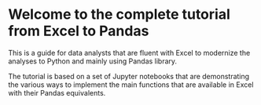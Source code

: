 # Welcome to the complete tutorial from Excel to Pandas

This is a guide for data analysts that are fluent with Excel to modernize the analyses to Python and mainly using Pandas library.

The tutorial is based on a set of Jupyter notebooks that are demonstrating the various ways to implement the main functions that are available in Excel with their Pandas equivalents.
